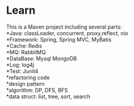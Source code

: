 # Learn

This is a Maven project including several parts:<br>
*Java: classLoader, concurrent, proxy,reflect, nio<br>
*Framework: Spring, Spring MVC, MyBatis<br>
*Cache: Redis<br>
*MQ: RabbitMQ<br>
*DataBase: Mysql MongoDB<br>
*Log: log4j<br>
*Test: Junit4<br>
*refactoring code<br>
*design pattern<br>
*algorithm: DP, DFS, BFS<br>
*data struct: list, tree, sort, search<br>

